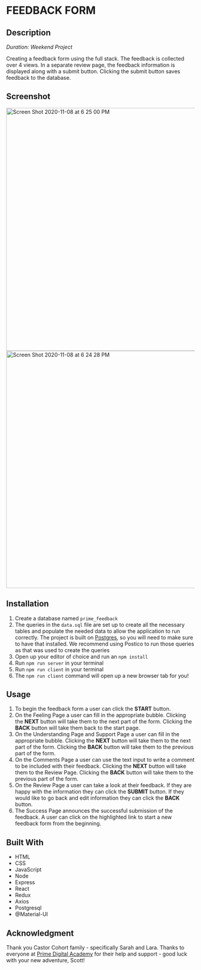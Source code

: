 # FEEDBACK FORM

## Description

_Duration: Weekend Project_

Creating a feedback form using the full stack. The feedback is collected over 4 views. In a separate review page, the feedback information is displayed along with a submit button. Clicking the submit button saves feedback to the database.

## Screenshot

<img width="648" alt="Screen Shot 2020-11-08 at 6 25 00 PM" src="https://user-images.githubusercontent.com/69406122/98488601-d175f100-21ef-11eb-8518-97c66df493bd.png">

<img width="633" alt="Screen Shot 2020-11-08 at 6 24 28 PM" src="https://user-images.githubusercontent.com/69406122/98488610-dfc40d00-21ef-11eb-9280-a7f1c7c53d89.png">

## Installation

1. Create a database named `prime_feedback`
2. The queries in the `data.sql` file are set up to create all the necessary tables and populate the needed data to allow the application to run correctly. The project is built on [Postgres](https://www.postgresql.org/download/), so you will need to make sure to have that installed. We recommend using Postico to run those queries as that was used to create the queries
3. Open up your editor of choice and run an `npm install`
4. Run `npm run server` in your terminal
5. Run `npm run client` in your terminal
6. The `npm run client` command will open up a new browser tab for you!

## Usage

1. To begin the feedback form a user can click the **START** button.
2. On the Feeling Page a user can fill in the appropriate bubble. Clicking the **NEXT** button will take them to the next part of the form. Clicking the **BACK** button will take them back to the start page.
3. On the Understanding Page and Support Page a user can fill in the appropriate bubble. Clicking the **NEXT** button will take them to the next part of the form. Clicking the **BACK** button will take them to the previous part of the form.
4. On the Comments Page a user can use the text input to write a comment to be included with their feedback. Clicking the **NEXT** button will take them to the Review Page. Clicking the **BACK** button will take them to the previous part of the form.
5. On the Review Page a user can take a look at their feedback. If they are happy with the information they can click the **SUBMIT** button. If they would like to go back and edit information they can click the **BACK** button.
6. The Success Page announces the successful submission of the feedback. A user can click on the highlighted link to start a new feedback form from the beginning.

## Built With

- HTML
- CSS
- JavaScript
- Node
- Express
- React
- Redux
- Axios
- Postgresql
- @Material-UI

## Acknowledgment

Thank you Castor Cohort family - specifically Sarah and Lara.
Thanks to everyone at [Prime Digital Academy](www.primeacademy.io) for their help and support - good luck with your new adventure, Scott!
